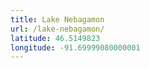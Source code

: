 ```yaml
---
title: Lake Nebagamon
url: /lake-nebagamon/
latitude: 46.5149823
longitude: -91.69999080000001
---
```

